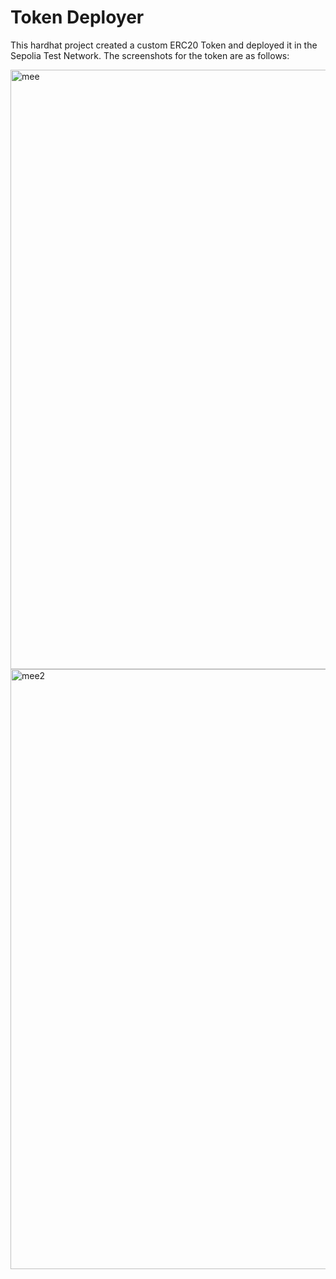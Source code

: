 # Token Deployer
This hardhat project created a custom ERC20 Token and deployed it in the Sepolia Test Network. The screenshots for the token are as follows: 

<img width="959" alt="mee" src="https://github.com/adithyak-47/Token/assets/76245460/7846027c-5f68-4d6b-adb0-02dc996bd96e">
<img width="960" alt="mee2" src="https://github.com/adithyak-47/Token/assets/76245460/5c64c7ad-ebf2-40ae-8c14-9b21c906d160">
